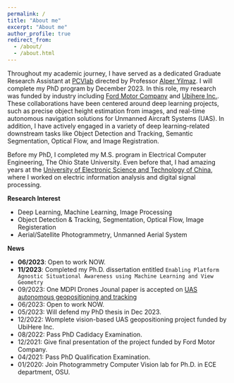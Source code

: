 ```yaml
---
permalink: /
title: "About me"
excerpt: "About me"
author_profile: true
redirect_from: 
  - /about/
  - /about.html
---
```

Throughout my academic journey, I have served as a dedicated Graduate Research Assistant at [PCVlab](https://u.osu.edu/pcvlab/) directed by Professor [Alper Yilmaz](https://ceg.osu.edu/people/yilmaz.15). I will complete my PhD program by December 2023. In this role, my research was funded by industry including [Ford Motor Company](https://www.ford.com/) and [Ubihere Inc.](https://ubihere.com/). These collaborations have been centered around deep learning projects, such as precise object height estimation from images, and real-time autonomous navigation solutions for Unmanned Aircraft Systems (UAS). In addition, I have actively engaged in a variety of deep learning-related downstream tasks like Object Detection and Tracking, Semantic Segmentation, Optical Flow, and Image Registration.

Before my PhD, I completed my M.S. program in Electrical Computer Engineering, The Ohio State University. Even before that, I had amazing years at the [University of Electronic Science and Technology of China](https://en.uestc.edu.cn/), where I worked on electric information analysis and digital signal processing.

**Research Interest**
  * Deep Learning, Machine Learning, Image Processing
  * Object Detection & Tracking, Segmentation, Optical Flow, Image Registeration
  * Aerial/Satellite Photogrammetry, Unmanned Aerial System


**News**
  * **06/2023**: Open to work NOW.
  * **11/2023**: Completed my Ph.D. dissertation entitled `Enabling Platform Agnostic Situational Awareness using Machine Learning and View Geometry`
  * 09/2023: One MDPI Drones Jounal paper is accepted on [UAS autonomous geopositioning and tracking](https://jianliwei1995.github.io/projects/UASGeopositioning)
  * 06/2023: Open to work NOW.
  * 05/2023: Will defend my PhD thesis in Dec 2023.
  * 12/2022: Womplete vision-based UAS geopositioning project funded by UbiHere Inc.
  * 08/2022: Pass PhD Cadidacy Examination.
  * 12/2021: Give final presentation of the project funded by Ford Motor Company.
  * 04/2021: Pass PhD Qualification Examination.
  * 01/2020: Join Photogrammetry Computer Vision lab for Ph.D. in ECE department, OSU.
